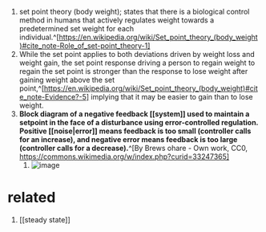 1. set point theory (body weight); states that there is a biological control method in humans that actively regulates weight towards a predetermined set weight for each individual.^[https://en.wikipedia.org/wiki/Set_point_theory_(body_weight)#cite_note-Role_of_set-point_theory-1]
2. While the set point applies to both deviations driven by weight loss and weight gain, the set point response driving a person to regain weight to regain the set point is stronger than the response to lose weight after gaining weight above the set point,^[https://en.wikipedia.org/wiki/Set_point_theory_(body_weight)#cite_note-Evidence?-5] implying that it may be easier to gain than to lose weight.
3. **Block diagram of a negative feedback [[system]] used to maintain a setpoint in the face of a disturbance using error-controlled regulation. Positive [[noise|error]] means feedback is too small (controller calls for an increase), and negative error means feedback is too large (controller calls for a decrease).**^[By Brews ohare - Own work, CC0, https://commons.wikimedia.org/w/index.php?curid=33247365]
	1. ![image](https://upload.wikimedia.org/wikipedia/commons/thumb/e/ee/Set-point_control.png/640px-Set-point_control.png)

# related
1. [[steady state]]